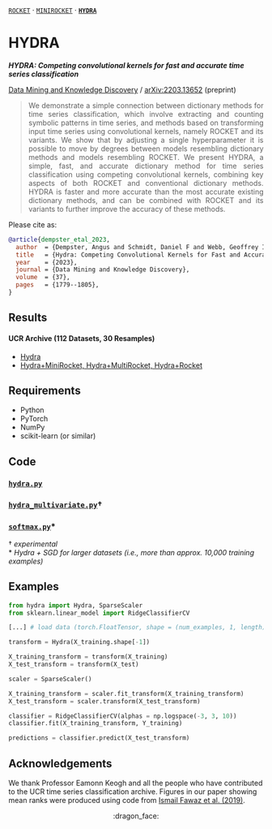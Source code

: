[`ROCKET`](https://github.com/angus924/rocket) &middot; [`MINIROCKET`](https://github.com/angus924/minirocket) &middot; [**`HYDRA`**](https://github.com/angus924/hydra)

# HYDRA

***HYDRA: Competing convolutional kernels for fast and accurate time series classification***

[Data Mining and Knowledge Discovery](https://doi.org/10.1007/s10618-023-00939-3) / [arXiv:2203.13652](https://arxiv.org/abs/2203.13652) (preprint)


> <div align="justify">We demonstrate a simple connection between dictionary methods for time series classification, which involve extracting and counting symbolic patterns in time series, and methods based on transforming input time series using convolutional kernels, namely ROCKET and its variants.  We show that by adjusting a single hyperparameter it is possible to move by degrees between models resembling dictionary methods and models resembling ROCKET.  We present HYDRA, a simple, fast, and accurate dictionary method for time series classification using competing convolutional kernels, combining key aspects of both ROCKET and conventional dictionary methods.  HYDRA is faster and more accurate than the most accurate existing dictionary methods, and can be combined with ROCKET and its variants to further improve the accuracy of these methods.</div>

Please cite as:

```bibtex
@article{dempster_etal_2023,
  author  = {Dempster, Angus and Schmidt, Daniel F and Webb, Geoffrey I},
  title   = {Hydra: Competing Convolutional Kernels for Fast and Accurate Time Series Classification},
  year    = {2023},
  journal = {Data Mining and Knowledge Discovery},
  volume  = {37},
  pages   = {1779--1805},
}
```

## Results

#### UCR Archive (112 Datasets, 30 Resamples)

* [Hydra](./results/results_ucr112_hydra.csv)
* [Hydra+MiniRocket, Hydra+MultiRocket, Hydra+Rocket](./results/results_ucr112_variants.csv)

## Requirements

* Python
* PyTorch
* NumPy
* scikit-learn (or similar)

## Code

### [`hydra.py`](./code/hydra.py)
### [`hydra_multivariate.py`](./code/hydra_multivariate.py)&#8224;
### [`softmax.py`](./code/softmax.py)\*

&#8224; *experimental*  
\* *Hydra + SGD for larger datasets (i.e., more than approx. 10,000 training examples)*

## Examples

```python
from hydra import Hydra, SparseScaler
from sklearn.linear_model import RidgeClassifierCV

[...] # load data (torch.FloatTensor, shape = (num_examples, 1, length))

transform = Hydra(X_training.shape[-1])

X_training_transform = transform(X_training)
X_test_transform = transform(X_test)

scaler = SparseScaler()

X_training_transform = scaler.fit_transform(X_training_transform)
X_test_transform = scaler.transform(X_test_transform)

classifier = RidgeClassifierCV(alphas = np.logspace(-3, 3, 10))
classifier.fit(X_training_transform, Y_training)

predictions = classifier.predict(X_test_transform)
```

## Acknowledgements

We thank Professor Eamonn Keogh and all the people who have contributed to the UCR time series classification archive.  Figures in our paper showing mean ranks were produced using code from [Ismail Fawaz et al. (2019)](https://github.com/hfawaz/cd-diagram).

<div align="center">:dragon_face:</div>
